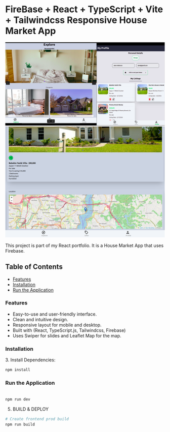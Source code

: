 # FireBase + React + TypeScript + Vite + Tailwindcss Responsive House Market App

![This App built with the Firebase, React and TypeScript.](./Housemarket.png)
![](./map.png)

This project is part of my React portfolio. It is a House Market App that uses Firebase.

## Table of Contents

- [Features](#features)
- [Installation](#installation)
- [Run the Application](#run-the-application)

### Features

<a name="features"></a>

- Easy-to-use and user-friendly interface.
- Clean and intuitive design.
- Responsive layout for mobile and desktop.
- Built with (React, TypeScript.js, Tailwindcss, Firebase)
- Uses Swiper for slides and Leaflet Map for the map.

### Installation

<a name="installation"></a> 3. Install Dependencies:

```bash
npm install
```

### Run the Application

<a name="run-the-application"></a>

```bash

npm run dev

```

5. BUILD & DEPLOY

```bash
# Create frontend prod build
npm run build
```
